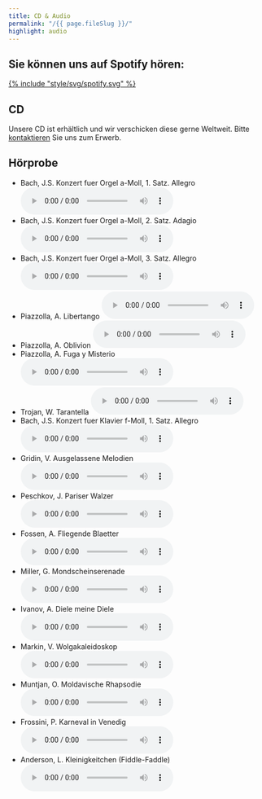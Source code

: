 ```yaml
---
title: CD & Audio
permalink: "/{{ page.fileSlug }}/"
highlight: audio
---
```

## Sie können uns auf Spotify hören:

<a class="spotify" href="https://open.spotify.com/artist/0PPiuHGYs0TF33eIS0tqxs">{% include "style/svg/spotify.svg" %}</a>

## CD
Unsere CD ist erhältlich und wir verschicken diese gerne Weltweit. Bitte [kontaktieren](/kontakt) Sie uns zum Erwerb.

## Hörprobe
- Bach, J.S. Konzert fuer Orgel a-Moll, 1. Satz. Allegro
<audio controls><source src="/assets/audio/1.mp3" type="audio/mpeg"></audio> 
- Bach, J.S. Konzert fuer Orgel a-Moll, 2. Satz. Adagio
<audio controls><source src="/assets/audio/2.mp3" type="audio/mpeg"></audio> 
- Bach, J.S. Konzert fuer Orgel a-Moll, 3. Satz. Allegro
<audio controls><source src="/assets/audio/3.mp3" type="audio/mpeg"></audio> 
- Piazzolla, A. Libertango
<audio controls><source src="/assets/audio/4.mp3" type="audio/mpeg"></audio> 
- Piazzolla, A. Oblivion
<audio controls><source src="/assets/audio/5.mp3" type="audio/mpeg"></audio> 
- Piazzolla, A. Fuga y Misterio
<audio controls><source src="/assets/audio/6.mp3" type="audio/mpeg"></audio> 
- Trojan, W. Tarantella
<audio controls><source src="/assets/audio/7.mp3" type="audio/mpeg"></audio> 
- Bach, J.S. Konzert fuer Klavier f-Moll, 1. Satz. Allegro
<audio controls><source src="/assets/audio/8.mp3" type="audio/mpeg"></audio> 
- Gridin, V. Ausgelassene Melodien
<audio controls><source src="/assets/audio/9.mp3" type="audio/mpeg"></audio> 
- Peschkov, J. Pariser Walzer
<audio controls><source src="/assets/audio/10.mp3" type="audio/mpeg"></audio> 
- Fossen, A. Fliegende Blaetter
<audio controls><source src="/assets/audio/11.mp3" type="audio/mpeg"></audio> 
- Miller, G. Mondscheinserenade
<audio controls><source src="/assets/audio/12.mp3" type="audio/mpeg"></audio> 
- Ivanov, A. Diele meine Diele
<audio controls><source src="/assets/audio/13.mp3" type="audio/mpeg"></audio> 
- Markin, V. Wolgakaleidoskop
<audio controls><source src="/assets/audio/14.mp3" type="audio/mpeg"></audio> 
- Muntjan, O. Moldavische Rhapsodie
<audio controls><source src="/assets/audio/15.mp3" type="audio/mpeg"></audio> 
- Frossini, P. Karneval in Venedig
<audio controls><source src="/assets/audio/16.mp3" type="audio/mpeg"></audio> 
- Anderson, L. Kleinigkeitchen (Fiddle-Faddle)
<audio controls><source src="/assets/audio/17.mp3" type="audio/mpeg"></audio> 